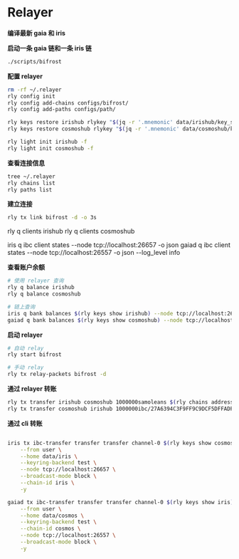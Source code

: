 # Relayer

**编译最新 gaia 和 iris**

**启动一条 gaia 链和一条 iris 链**

```bash
./scripts/bifrost
```

**配置 relayer**

```bash
rm -rf ~/.relayer
rly config init
rly config add-chains configs/bifrost/
rly config add-paths configs/path/

rly keys restore irishub rlykey "$(jq -r '.mnemonic' data/irishub/key_seed.json)"
rly keys restore cosmoshub rlykey "$(jq -r '.mnemonic' data/cosmoshub/key_seed.json)"

rly light init irishub -f
rly light init cosmoshub -f
```

**查看连接信息**

```bash
tree ~/.relayer
rly chains list
rly paths list
```

**建立连接**

```bash
rly tx link bifrost -d -o 3s
```

rly q clients irishub
rly q clients cosmoshub

iris q ibc client states --node tcp://localhost:26657 -o json
gaiad q ibc client states --node tcp://localhost:26557 -o json --log_level info

**查看账户余额**

```bash
# 使用 relayer 查询
rly q balance irishub
rly q balance cosmoshub
```

```bash
# 链上查询
iris q bank balances $(rly keys show irishub) --node tcp://localhost:26657
gaiad q bank balances $(rly keys show cosmoshub) --node tcp://localhost:26557 --log_level info
```

**启动 relayer**

```bash
# 自动 relay
rly start bifrost
```

```bash
# 手动 relay
rly tx relay-packets bifrost -d
```

**通过 relayer 转账**

```bash
rly tx transfer irishub cosmoshub 1000000samoleans $(rly chains address cosmoshub)
rly tx transfer cosmoshub irishub 1000000ibc/27A6394C3F9FF9C9DCF5DFFADF9BB5FE9A37C7E92B006199894CF1824DF9AC7C $(rly chains address irishub)
```

**通过 cli 转账**

```bash

iris tx ibc-transfer transfer transfer channel-0 $(rly keys show cosmos) 1000000samoleans \
    --from user \
    --home data/iris \
    --keyring-backend test \
    --node tcp://localhost:26657 \
    --broadcast-mode block \
    --chain-id iris \
    -y

gaiad tx ibc-transfer transfer transfer channel-0 $(rly keys show iris) 1000000ibc/27A6394C3F9FF9C9DCF5DFFADF9BB5FE9A37C7E92B006199894CF1824DF9AC7C \
    --from user \
    --home data/cosmos \
    --keyring-backend test \
    --chain-id cosmos \
    --node tcp://localhost:26557 \
    --broadcast-mode block \
    -y
```

